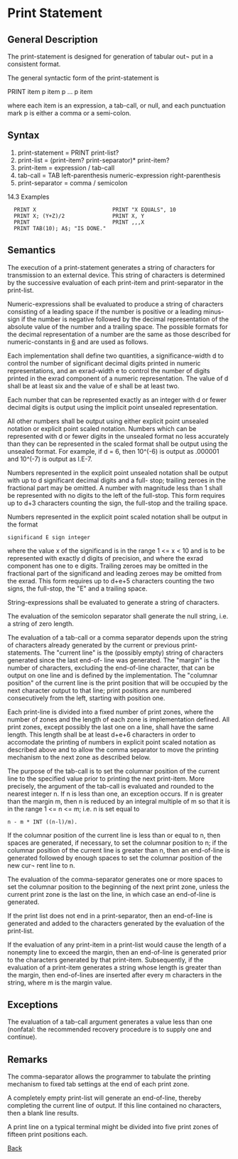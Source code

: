 # Print Statement

## General Description

The print-statement is designed for generation of tabular out¬ put in a consistent format.

The general syntactic form of the print-statement is

  PRINT item p item p ... p item
  
where each item is an expression, a tab-call, or null, and each punctuation mark p is either a comma or a semi-colon.

## Syntax

1. print-statement      = PRINT print-list?
2. print-list           = (print-item? print-separator)* print-item?
3. print-item           = expression / tab-call
4. tab-call             = TAB left-parenthesis numeric-expression right-parenthesis
5. print-separator      = comma / semicolon

14.3 Examples

```BASIC
  PRINT X                        PRINT "X EQUALS", 10
  PRINT X; (Y+Z)/2               PRINT X, Y
  PRINT                          PRINT ,,,X
  PRINT TAB(10); A$; "IS DONE."
```

## Semantics

The execution of a print-statement generates a string of characters for transmission to an external device. This string of characters is determined by the successive evaluation of each print-item and print-separator in the print-list.

Numeric-expressions shall be evaluated to produce a string of characters consisting of a leading space if the number is positive or a leading minus-sign if the number is negative followed by the decimal representation of the absolute value of the number and a trailing space. The possible formats for the decimal representation of a number are the same as those described for numeric-constants in [6](6_constants.md) and are used as follows.

Each implementation shall define two quantities, a significance-width d to control the number of significant decimal digits printed in numeric representations, and an exrad-width e to control the number of digits printed in the exrad component of a numeric representation. The value of d shall be at least six and the value of e shall be at least two.

Each number that can be represented exactly as an integer with d or fewer decimal digits is output using the implicit point unsealed representation.

All other numbers shall be output using either explicit point unsealed notation or explicit point scaled notation. Numbers which can be represented with d or fewer digits in the unsealed format no less accurately than they can be represented in the scaled format shall be output using the unsealed format. For example, if d = 6, then 10^(-6) is output as .000001 and 10^(-7) is output as l.E-7.

Numbers represented in the explicit point unsealed notation shall be output with up to d significant decimal digits and a full- stop; trailing zeroes in the fractional part may be omitted. A number with magnitude less than 1 shall be represented with no digits to the left of the full-stop. This form requires up to d+3 characters counting the sign, the full-stop and the trailing space.

Numbers represented in the explicit point scaled notation shall be output in the format

    significand E sign integer

where the value x of the significand is in the range 1 <= x < 10 and is to be represented with exactly d digits of precision, and where the exrad component has one to e digits. Trailing zeroes may be omitted in the fractional part of the significand and leading zeroes may be omitted from the exrad. This form requires up to d+e+5 characters counting the two signs, the full-stop, the "E" and a trailing space.

String-expressions shall be evaluated to generate a string of characters.

The evaluation of the semicolon separator shall generate the null string, i.e. a string of zero length.

The evaluation of a tab-call or a comma separator depends upon the string of characters already generated by the current or previous print-statements. The "current line" is the (possibly empty) string of characters generated since the last end-of- line was generated. The "margin" is the number of characters, excluding the end-of-line character, that can be output on one line and is defined by the implementation. The "columnar position" of the current line is the print position that will be occupied by the next character output to that line; print positions are numbered consecutively from the left, starting with position one.

Each print-line is divided into a fixed number of print zones, where the number of zones and the length of each zone is implementation defined. All print zones, except possibly the last one on a line, shall have the same length. This length shall be at least d+e+6 characters in order to accomodate the printing of numbers in explicit point scaled notation as described above and to allow the comma separator to move the printing mechanism to the next zone as described below.

The purpose of the tab-call is to set the columnar position of the current line to the specified value prior to printing the next print-item. More precisely, the argument of the tab-call is evaluated and rounded to the nearest integer n. If n is less than one, an exception occurs. If n is greater than the margin m, then n is reduced by an integral multiple of m so that it is in the range 1 <= n <= m; i.e. n is set equal to

    n - m * INT ((n-l)/m).
  
If the columnar position of the current line is less than or equal to n, then spaces are generated, if necessary, to set the columnar position to n; if the columnar position of the current line is greater than n, then an end-of-line is generated followed by enough spaces to set the columnar position of the new cur¬ rent line to n.

The evaluation of the comma-separator generates one or more spaces to set the columnar position to the beginning of the next print zone, unless the current print zone is the last on the line, in which case an end-of-line is generated.

If the print list does not end in a print-separator, then an end-of-line is generated and added to the characters generated by the evaluation of the print-list.

If the evaluation of any print-item in a print-list would cause the length of a nonempty line to exceed the margin, then an end-of-line is generated prior to the characters generated by that print-item. Subsequently, if the evaluation of a print-item generates a string whose length is greater than the margin, then end-of-lines are inserted after every m characters in the string, where m is the margin value.

## Exceptions

The evaluation of a tab-call argument generates a value less than one (nonfatal: the recommended recovery procedure is to supply one and continue).

## Remarks

The comma-separator allows the programmer to tabulate the printing mechanism to fixed tab settings at the end of each print zone.

A completely empty print-list will generate an end-of-line, thereby completing the current line of output. If this line contained no characters, then a blank line results.

A print line on a typical terminal might be divided into five print zones of fifteen print positions each.

[Back](./)
